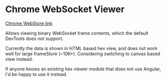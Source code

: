 # Chrome WebSocket Viewer

[Chrome WebStore link](https://chrome.google.com/webstore/detail/websocket-frame-inspector/nlajeopfbepekemjhkjcbbnencojpaae)

Allows viewing binary WebSocket frame contents, which the default DevTools does not support.

Currently the data is shown in HTML based hex view, and does not work well for large frameStore (~10K+).
Considering switching to canvas based view instead.

If anyone knows an existing hex viewer module that does not use Angular, I'd be happy to use it instead.